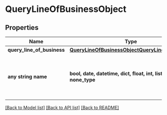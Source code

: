 # QueryLineOfBusinessObject


## Properties
Name | Type | Description | Notes
------------ | ------------- | ------------- | -------------
**query_line_of_business** | [**QueryLineOfBusinessObjectQueryLineOfBusiness**](QueryLineOfBusinessObjectQueryLineOfBusiness.md) |  | [optional] 
**any string name** | **bool, date, datetime, dict, float, int, list, str, none_type** | any string name can be used but the value must be the correct type | [optional]

[[Back to Model list]](../README.md#documentation-for-models) [[Back to API list]](../README.md#documentation-for-api-endpoints) [[Back to README]](../README.md)


